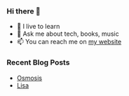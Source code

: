 ### Hi there 👋

- 🌱 I live to learn
- 💬 Ask me about tech, books, music
- 📫 You can reach me on [my website](https://mrcis.me/contact)






### Recent Blog Posts

* [Osmosis](https://mrcis.me/Osmosis)
* [Lisa](https://mrcis.me/Lisa)




